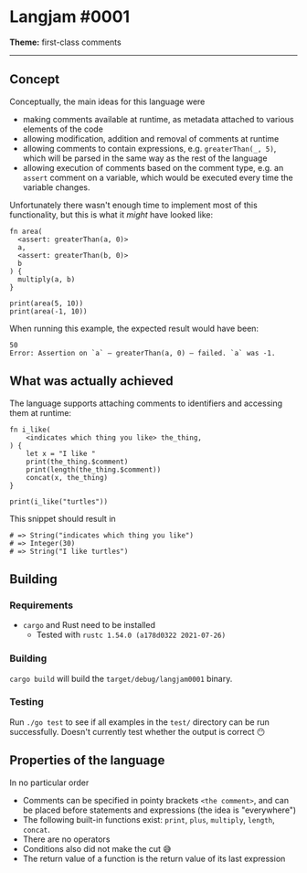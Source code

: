 # Langjam #0001

**Theme:** first-class comments

---

## Concept

Conceptually, the main ideas for this language were

* making comments available at runtime, as metadata attached to various elements of the code
* allowing modification, addition and removal of comments at runtime
* allowing comments to contain expressions, e.g. `greaterThan(_, 5)`, which will be parsed in the same way as the rest of the language
* allowing execution of comments based on the comment type, e.g. an `assert` comment on a variable, which would be executed every time the variable changes.

Unfortunately there wasn't enough time to implement most of this functionality, but this is what it *might* have looked like:

```
fn area(
  <assert: greaterThan(a, 0)>
  a,
  <assert: greaterThan(b, 0)>
  b
) {
  multiply(a, b)
}

print(area(5, 10))
print(area(-1, 10))
```

When running this example, the expected result would have been:

```
50
Error: Assertion on `a` – greaterThan(a, 0) – failed. `a` was -1.
```

## What was actually achieved

The language supports attaching comments to identifiers and accessing them at runtime:

```
fn i_like(
    <indicates which thing you like> the_thing,
) {
    let x = "I like "
    print(the_thing.$comment)
    print(length(the_thing.$comment))
    concat(x, the_thing)
}

print(i_like("turtles"))
```

This snippet should result in

```
# => String("indicates which thing you like")
# => Integer(30)
# => String("I like turtles")
```

## Building

### Requirements

* `cargo` and Rust need to be installed
  * Tested with `rustc 1.54.0 (a178d0322 2021-07-26)`

### Building

`cargo build` will build the `target/debug/langjam0001` binary.

### Testing

Run `./go test` to see if all examples in the `test/` directory can be run successfully. Doesn't currently test whether the output is correct 😶


## Properties of the language

In no particular order

* Comments can be specified in pointy brackets `<the comment>`, and can be placed before statements and expressions (the idea is "everywhere")
* The following built-in functions exist: `print`, `plus`, `multiply`, `length`, `concat`.
* There are no operators
* Conditions also did not make the cut 😅
* The return value of a function is the return value of its last expression
